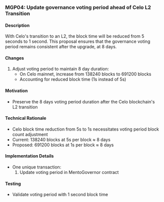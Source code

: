 ### MGP04: Update governance voting period ahead of Celo L2 Transition

#### Description

With Celo's transition to an L2, the block time will be reduced from 5 seconds to 1 second. This proposal ensures that the governance voting period remains consistent after the upgrade, at 8 days.

#### Changes

1. Adjust voting period to maintain 8 day duration:
   - On Celo mainnet, increase from 138240 blocks to 691200 blocks
   - Accounting for reduced block time (1s instead of 5s)

#### Motivation

- Preserve the 8 days voting period duration after the Celo blockchain's L2 transition

#### Technical Rationale

- Celo block time reduction from 5s to 1s necessitates voting period block count adjustment
- Current: 138240 blocks at 5s per block ≈ 8 days
- Proposed: 691200 blocks at 1s per block ≈ 8 days

#### Implementation Details

- One unique transaction:
  1. Update voting period in MentoGovernor contract

#### Testing

- Validate voting period with 1 second block time
